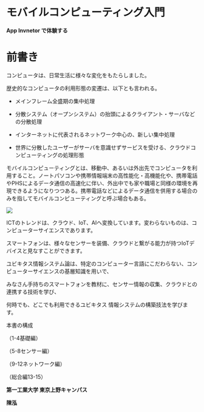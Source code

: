 # **モバイルコンピューティング入門**

**App Invnetor で体験する**

# **前書き**

コンピュータは、日常生活に様々な変化をもたらしました。

歴史的なコンピュータの利用形態の変遷は、以下とも言われる。

* メインフレーム全盛期の集中処理

* 分散システム（オープンシステム）の抬頭によるクライアント・サーバなどの分散処理

* インターネットに代表されるネットワーク中心の、新しい集中処理

* 世界に分散したユーザーがサーバを意識せずサービスを受ける、クラウドコンピューティングの処理形態

モバイルコンピューティングとは、移動中、あるいは外出先でコンピュータを利用すること。ノートパソコンや携帯情報端末の高性能化・高機能化や、携帯電話やPHSによるデータ通信の高速化に伴い、外出中でも家や職場と同様の環境を再現できるようになりつつある。携帯電話などによるデータ通信を併用する場合のみを指してモバイルコンピューティングと呼ぶ場合もある。

![](https://lh4.googleusercontent.com/f0FB-OJDOsl4SfDKPtIFSvR6syMFJqchQ2926PXHsTATCdjoMnjioJsJhe5p6qtdD-mwJqj0uLkFjp_iDkGolc32mH0RyR8_lpWSY_2IT6CGddmGKlWDr3qQQwH0OSxrstUeQBpN)

ICTのトレンドは、クラウド、IoT、AIへ変換しています。変わらないものは、コンピューターサイエンスであります。

スマートフォンは、様々なセンサーを装備、クラウドと繋がる能力が持つIoTデバイスと見なすことができます。

ユビキタス情報システム論は、特定のコンピューター言語にこだわらない、コンピューターサイエンスの基層知識を用いで、

みなさん手持ちのスマートフォンを教材に、センサー情報の収集、クラウドとの連携する技術を学び、

何時でも、どこでも利用できるユビキタス 情報システムの構築技法を学びます。

本書の構成

（1-4基礎編）

（5-8センサー編）

（9-12ネットワーク編）

（総合編13-15）

**第一工業大学 東京上野キャンパス**

**陳泓**

  


